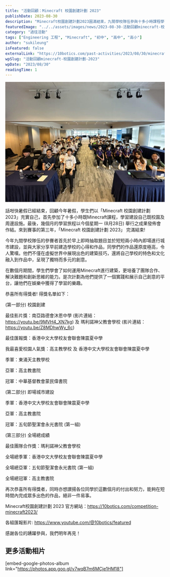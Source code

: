 ```yaml
---
title: "活動回顧：Minecraft 校園創建計劃 2023"
publishDate: 2023-08-30
description: "Minecraft校園創建計劃2023圓滿結束，九間學校隊伍參與十多小時課程學習，在成果發佈會中進行即場城市建設比賽，高主教書院榮獲全場總冠軍。"
featuredImage: "../../assets/images/news/2023-08-30-活動回顧minecraft-校園創建計劃-2023/image1.jpg"
category: "過往活動"
tags: ["Engineering 工程", "Minecraft", "初中", "高中", "高小"]
author: "sukileung"
isFeatured: false
externalLink: "https://10botics.com/past-activities/2023/08/30/minecraft-2023/"
wpSlug: "活動回顧minecraft-校園創建計劃-2023"
wpDate: "2023/08/30"
readingTime: 1
---
```


![](../../assets/images/news/2023-08-30-活動回顧minecraft-校園創建計劃-2023/image2.jpg)

話咁快暑假已經結束，回顧今年暑假，學生們以「Minecraft 校園創建計劃 2023」充實自己，首先參加了十多小時既Minecraft課程，學習建設自己既校園及周邊設施。最後，幾個月的學習旅程以今個星期一 (8月28日) 舉行之成果發佈會作結。來到賽事的第三年，「Minecraft 校園創建計劃 2023」 完滿結束!

今年九間學校隊伍的參賽者首先於早上即時抽取題目並於短短兩小時內即場進行城市建設，並與大家分享早前建造學校的心得和作品，同學們的作品還原度極高，令人驚嘆。他們不僅在虛擬世界中展現出色的建築技巧，還將自己學校的特色和文化融入到作品中，呈現了獨特而多元的創意。

在數個月期間，學生們學會了如何運用Minecraft進行建築，更培養了團隊合作、解決難題和創新思維的能力。是次計劃為他們提供了一個實踐和展示自己創意的平台，讓他們在娛樂中獲得了學習的樂趣。

恭喜所有得獎者! 得獎名單如下：

(第一部分) 校園創建

最佳影片獎：南亞路德會沐恩中學 (影片連結：https://youtu.be/9MVH4_XN7kg) 及 瑪利諾神父教會學校 (影片連結：https://youtu.be/Z8MDhwWy_6c)

最佳匯報獎：香港中文大學校友會聯會陳震夏中學

我最喜愛校園人氣獎：高主教學校 及 香港中文大學校友會聯會陳震夏中學

季軍：東涌天主教學校

亞軍：高主教書院

冠軍：中華基督教會蒙民偉書院

(第二部分) 即場城市建設

季軍：香港中文大學校友會聯會陳震夏中學

亞軍：高主教書院

冠軍：五旬節聖潔會永光書院 (第一組)

(第三部分) 全場總成績

最佳團隊合作獎：瑪利諾神父教會學校

全場總季軍：香港中文大學校友會聯會陳震夏中學

全場總亞軍：五旬節聖潔會永光書院 (第一組)

全場總冠軍：高主教書院

再次恭喜所有得獎者，同時亦想讃揚各位同學於這數個月的付出和努力，能夠在短時間內完成眾多出色的作品，絕非一件易事。

Minecraft校園創建計劃 2023 官方網站：https://10botics.com/competition-minecraft2023/

各組匯報影片: https://www.youtube.com/@10botics/featured

感謝各位的踴躍參與，我們明年再見！

## 更多活動相片

[embed-google-photos-album link="https://photos.app.goo.gl/v7wqB7m6MCje1HM18"]
